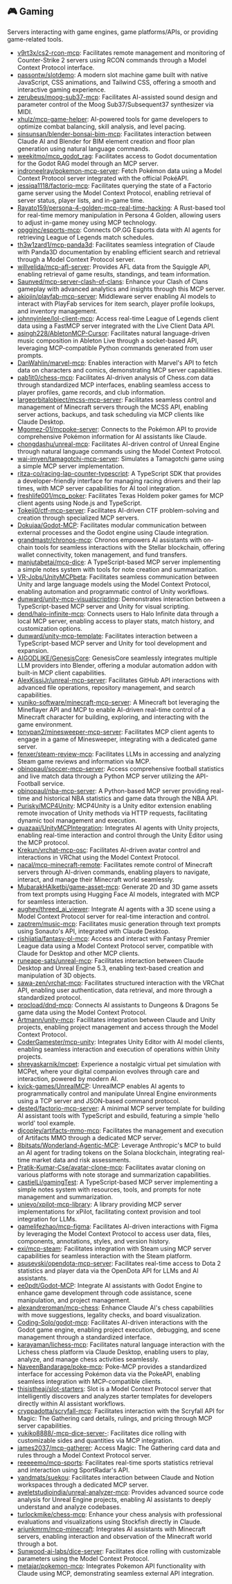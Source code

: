 ## 🎮 Gaming

Servers interacting with game engines, game platforms/APIs, or providing game-related tools.

- [v9rt3x/cs2-rcon-mcp](https://github.com/v9rt3x/cs2-rcon-mcp): Facilitates remote management and monitoring of Counter-Strike 2 servers using RCON commands through a Model Context Protocol interface.
- [passontw/slotdemo](https://github.com/passontw/slotdemo): A modern slot machine game built with native JavaScript, CSS animations, and Tailwind CSS, offering a smooth and interactive gaming experience.
- [zerubeus/moog-sub37-mcp](https://github.com/zerubeus/moog-sub37-mcp): Facilitates AI-assisted sound design and parameter control of the Moog Sub37/Subsequent37 synthesizer via MIDI.
- [xhulz/mcp-game-helper](https://github.com/xhulz/mcp-game-helper): AI-powered tools for game developers to optimize combat balancing, skill analysis, and level pacing.
- [sinsunsan/blender-bonsai-bim-mcp](https://github.com/sinsunsan/blender-bonsai-bim-mcp): Facilitates interaction between Claude AI and Blender for BIM element creation and floor plan generation using natural language commands.
- [weekitmo/mcp_godot_rag](https://github.com/weekitmo/mcp_godot_rag): Facilitates access to Godot documentation for the Godot RAG model through an MCP server.
- [indroneelray/pokemon-mcp-server](https://github.com/indroneelray/pokemon-mcp-server): Fetch Pokémon data using a Model Context Protocol server integrated with the official PokéAPI.
- [jessiqa1118/factorio-mcp](https://github.com/jessiqa1118/factorio-mcp): Facilitates querying the state of a Factorio game server using the Model Context Protocol, enabling retrieval of server status, player lists, and in-game time.
- [Rayato159/persona-4-golden-mcp-real-time-hacking](https://github.com/Rayato159/persona-4-golden-mcp-real-time-hacking): A Rust-based tool for real-time memory manipulation in Persona 4 Golden, allowing users to adjust in-game money using MCP technology.
- [opgginc/esports-mcp](https://github.com/opgginc/esports-mcp): Connects OP.GG Esports data with AI agents for retrieving League of Legends match schedules.
- [th3w1zard1/mcp-panda3d](https://github.com/th3w1zard1/mcp-panda3d): Facilitates seamless integration of Claude with Panda3D documentation by enabling efficient search and retrieval through a Model Context Protocol server.
- [willvelida/mcp-afl-server](https://github.com/willvelida/mcp-afl-server): Provides AFL data from the Squiggle API, enabling retrieval of game results, standings, and team information.
- [Saunved/mcp-server-clash-of-clans](https://github.com/Saunved/mcp-server-clash-of-clans): Enhance your Clash of Clans gameplay with advanced analytics and insights through this MCP server.
- [akiojin/playfab-mcp-server](https://github.com/akiojin/playfab-mcp-server): Middleware server enabling AI models to interact with PlayFab services for item search, player profile lookups, and inventory management.
- [johnnyinlee/lol-client-mcp](https://github.com/johnnyinlee/lol-client-mcp): Access real-time League of Legends client data using a FastMCP server integrated with the Live Client Data API.
- [asingh228/AbletonMCP-Cursor](https://github.com/asingh228/AbletonMCP-Cursor): Facilitates natural language-driven music composition in Ableton Live through a socket-based API, leveraging MCP-compatible Python commands generated from user prompts.
- [DanWahlin/marvel-mcp](https://github.com/DanWahlin/marvel-mcp): Enables interaction with Marvel's API to fetch data on characters and comics, demonstrating MCP server capabilities.
- [pab1it0/chess-mcp](https://github.com/pab1it0/chess-mcp): Facilitates AI-driven analysis of Chess.com data through standardized MCP interfaces, enabling seamless access to player profiles, game records, and club information.
- [largeorbitalobject/mcss-mcp-server](https://github.com/largeorbitalobject/mcss-mcp-server): Facilitates seamless control and management of Minecraft servers through the MCSS API, enabling server actions, backups, and task scheduling via MCP clients like Claude Desktop.
- [Mgomez-01/mcpoke-server](https://github.com/Mgomez-01/mcpoke-server): Connects to the Pokémon API to provide comprehensive Pokémon information for AI assistants like Claude.
- [chongdashu/unreal-mcp](https://github.com/chongdashu/unreal-mcp): Facilitates AI-driven control of Unreal Engine through natural language commands using the Model Context Protocol.
- [wai-imyen/tamagotchi-mcp-server](https://github.com/wai-imyen/tamagotchi-mcp-server): Simulates a Tamagotchi game using a simple MCP server implementation.
- [ritza-co/racing-lap-counter-typescript](https://github.com/ritza-co/racing-lap-counter-typescript): A TypeScript SDK that provides a developer-friendly interface for managing racing drivers and their lap times, with MCP server capabilities for AI tool integration.
- [freshlife001/mcp_poker](https://github.com/freshlife001/mcp_poker): Facilitates Texas Holdem poker games for MCP client agents using Node.js and TypeScript.
- [Tokeii0/ctf-mcp-server](https://github.com/Tokeii0/ctf-mcp-server): Facilitates AI-driven CTF problem-solving and creation through specialized MCP servers.
- [Dokujaa/Godot-MCP](https://github.com/Dokujaa/Godot-MCP): Facilitates modular communication between external processes and the Godot engine using Claude integration.
- [grandmastr/chronos-mcp](https://github.com/grandmastr/chronos-mcp): Chronos empowers AI assistants with on-chain tools for seamless interactions with the Stellar blockchain, offering wallet connectivity, token management, and fund transfers.
- [manjutabetai/mcp-dice](https://github.com/manjutabetai/mcp-dice): A TypeScript-based MCP server implementing a simple notes system with tools for note creation and summarization.
- [VR-Jobs/UnityMCPbeta](https://github.com/VR-Jobs/UnityMCPbeta): Facilitates seamless communication between Unity and large language models using the Model Context Protocol, enabling automation and programmatic control of Unity workflows.
- [dunward/unity-mcp-visualscripting](https://github.com/dunward/unity-mcp-visualscripting): Demonstrates interaction between a TypeScript-based MCP server and Unity for visual scripting.
- [dend/halo-infinite-mcp](https://github.com/dend/halo-infinite-mcp): Connects users to Halo Infinite data through a local MCP server, enabling access to player stats, match history, and customization options.
- [dunward/unity-mcp-template](https://github.com/dunward/unity-mcp-template): Facilitates interaction between a TypeScript-based MCP server and Unity for tool development and expansion.
- [AIGODLIKE/GenesisCore](https://github.com/AIGODLIKE/GenesisCore): GenesisCore seamlessly integrates multiple LLM providers into Blender, offering a modular automation addon with built-in MCP client capabilities.
- [AlexKissiJr/unreal-mcp-server](https://github.com/AlexKissiJr/unreal-mcp-server): Facilitates GitHub API interactions with advanced file operations, repository management, and search capabilities.
- [yuniko-software/minecraft-mcp-server](https://github.com/yuniko-software/minecraft-mcp-server): A Minecraft bot leveraging the Mineflayer API and MCP to enable AI-driven real-time control of a Minecraft character for building, exploring, and interacting with the game environment.
- [tonypan2/minesweeper-mcp-server](https://github.com/tonypan2/minesweeper-mcp-server): Facilitates MCP client agents to engage in a game of Minesweeper, integrating with a dedicated game server.
- [fenxer/steam-review-mcp](https://github.com/fenxer/steam-review-mcp): Facilitates LLMs in accessing and analyzing Steam game reviews and information via MCP.
- [obinopaul/soccer-mcp-server](https://github.com/obinopaul/soccer-mcp-server): Access comprehensive football statistics and live match data through a Python MCP server utilizing the API-Football service.
- [obinopaul/nba-mcp-server](https://github.com/obinopaul/nba-mcp-server): A Python-based MCP server providing real-time and historical NBA statistics and game data through the NBA API.
- [Purisky/MCP4Unity](https://github.com/Purisky/MCP4Unity): MCP4Unity is a Unity editor extension enabling remote invocation of Unity methods via HTTP requests, facilitating dynamic tool management and execution.
- [quazaai/UnityMCPIntegration](https://github.com/quazaai/UnityMCPIntegration): Integrates AI agents with Unity projects, enabling real-time interaction and control through the Unity Editor using the MCP protocol.
- [Krekun/vrchat-mcp-osc](https://github.com/Krekun/vrchat-mcp-osc): Facilitates AI-driven avatar control and interactions in VRChat using the Model Context Protocol.
- [nacal/mcp-minecraft-remote](https://github.com/nacal/mcp-minecraft-remote): Facilitates remote control of Minecraft servers through AI-driven commands, enabling players to navigate, interact, and manage their Minecraft world seamlessly.
- [MubarakHAlketbi/game-asset-mcp](https://github.com/MubarakHAlketbi/game-asset-mcp): Generate 2D and 3D game assets from text prompts using Hugging Face AI models, integrated with MCP for seamless interaction.
- [aughey/threed_ai_viewer](https://github.com/aughey/threed_ai_viewer): Integrate AI agents with a 3D scene using a Model Context Protocol server for real-time interaction and control.
- [zaptrem/music-mcp](https://github.com/zaptrem/music-mcp): Facilitates music generation through text prompts using Sonauto's API, integrated with Claude Desktop.
- [rishijatia/fantasy-pl-mcp](https://github.com/rishijatia/fantasy-pl-mcp): Access and interact with Fantasy Premier League data using a Model Context Protocol server, compatible with Claude for Desktop and other MCP clients.
- [runeape-sats/unreal-mcp](https://github.com/runeape-sats/unreal-mcp): Facilitates interaction between Claude Desktop and Unreal Engine 5.3, enabling text-based creation and manipulation of 3D objects.
- [sawa-zen/vrchat-mcp](https://github.com/sawa-zen/vrchat-mcp): Facilitates structured interaction with the VRChat API, enabling user authentication, data retrieval, and more through a standardized protocol.
- [procload/dnd-mcp](https://github.com/procload/dnd-mcp): Connects AI assistants to Dungeons & Dragons 5e game data using the Model Context Protocol.
- [Artmann/unity-mcp](https://github.com/Artmann/unity-mcp): Facilitates integration between Claude and Unity projects, enabling project management and access through the Model Context Protocol.
- [CoderGamester/mcp-unity](https://github.com/CoderGamester/mcp-unity): Integrates Unity Editor with AI model clients, enabling seamless interaction and execution of operations within Unity projects.
- [shreyaskarnik/mcpet](https://github.com/shreyaskarnik/mcpet): Experience a nostalgic virtual pet simulation with MCPet, where your digital companion evolves through care and interaction, powered by modern AI.
- [kvick-games/UnrealMCP](https://github.com/kvick-games/UnrealMCP): UnrealMCP enables AI agents to programmatically control and manipulate Unreal Engine environments using a TCP server and JSON-based command protocol.
- [dested/factorio-mcp-server](https://github.com/dested/factorio-mcp-server): A minimal MCP server template for building AI assistant tools with TypeScript and esbuild, featuring a simple 'hello world' tool example.
- [djcopley/artifacts-mmo-mcp](https://github.com/djcopley/artifacts-mmo-mcp): Facilitates the management and execution of Artifacts MMO through a dedicated MCP server.
- [8bitsats/Wonderland-Agentic-MCP](https://github.com/8bitsats/Wonderland-Agentic-MCP): Leverage Anthropic's MCP to build an AI agent for trading tokens on the Solana blockchain, integrating real-time market data and risk assessments.
- [Pratik-Kumar-Cse/avatar-clone-mcp](https://github.com/Pratik-Kumar-Cse/avatar-clone-mcp): Facilitates avatar cloning on various platforms with note storage and summarization capabilities.
- [castielLi/gamingTest](https://github.com/castielLi/gamingTest): A TypeScript-based MCP server implementing a simple notes system with resources, tools, and prompts for note management and summarization.
- [unievo/xpilot-mcp-library](https://github.com/unievo/xpilot-mcp-library): A library providing MCP server implementations for xPilot, facilitating context provision and tool integration for LLMs.
- [gamelifezhao/mcp-figma](https://github.com/gamelifezhao/mcp-figma): Facilitates AI-driven interactions with Figma by leveraging the Model Context Protocol to access user data, files, components, annotations, styles, and version history.
- [exi/mcp-steam](https://github.com/exi/mcp-steam): Facilitates integration with Steam using MCP server capabilities for seamless interaction with the Steam platform.
- [asusevski/opendota-mcp-server](https://github.com/asusevski/opendota-mcp-server): Facilitates real-time access to Dota 2 statistics and player data via the OpenDota API for LLMs and AI assistants.
- [ee0pdt/Godot-MCP](https://github.com/ee0pdt/Godot-MCP): Integrate AI assistants with Godot Engine to enhance game development through code assistance, scene manipulation, and project management.
- [alexandreroman/mcp-chess](https://github.com/alexandreroman/mcp-chess): Enhance Claude AI's chess capabilities with move suggestions, legality checks, and board visualization.
- [Coding-Solo/godot-mcp](https://github.com/Coding-Solo/godot-mcp): Facilitates AI-driven interactions with the Godot game engine, enabling project execution, debugging, and scene management through a standardized interface.
- [karayaman/lichess-mcp](https://github.com/karayaman/lichess-mcp): Facilitates natural language interaction with the Lichess chess platform via Claude Desktop, enabling users to play, analyze, and manage chess activities seamlessly.
- [NaveenBandarage/poke-mcp](https://github.com/NaveenBandarage/poke-mcp): Poke-MCP provides a standardized interface for accessing Pokémon data via the PokeAPI, enabling seamless integration with MCP-compatible clients.
- [thisistheaj/slot-starters](https://github.com/thisistheaj/slot-starters): Slot is a Model Context Protocol server that intelligently discovers and analyzes starter templates for developers directly within AI assistant workflows.
- [cryppadotta/scryfall-mcp](https://github.com/cryppadotta/scryfall-mcp): Facilitates interaction with the Scryfall API for Magic: The Gathering card details, rulings, and pricing through MCP server capabilities.
- [yukiko8888/-mcp-dice-server-](https://github.com/yukiko8888/-mcp-dice-server-): Facilitates dice rolling with customizable sides and quantities via MCP integration.
- [james2037/mcp-gatherer](https://github.com/james2037/mcp-gatherer): Access Magic: The Gathering card data and rules through a Model Context Protocol server.
- [reeeeemo/mcp-sports](https://github.com/reeeeemo/mcp-sports): Facilitates real-time sports statistics retrieval and interaction using SportRadar's API.
- [yandmats/suekou](https://github.com/yandmats/suekou): Facilitates interaction between Claude and Notion workspaces through a dedicated MCP server.
- [ayeletstudioindia/unreal-analyzer-mcp](https://github.com/ayeletstudioindia/unreal-analyzer-mcp): Provides advanced source code analysis for Unreal Engine projects, enabling AI assistants to deeply understand and analyze codebases.
- [turlockmike/chess-mcp](https://github.com/turlockmike/chess-mcp): Enhance your chess analysis with professional evaluations and visualizations using Stockfish directly in Claude.
- [arjunkmrm/mcp-minecraft](https://github.com/arjunkmrm/mcp-minecraft): Integrates AI assistants with Minecraft servers, enabling interaction and observation of the Minecraft world through a bot.
- [Sunwood-ai-labs/dice-server](https://github.com/Sunwood-ai-labs/dice-server): Facilitates dice rolling with customizable parameters using the Model Context Protocol.
- [metajar/pokemon-mcp](https://github.com/metajar/pokemon-mcp): Integrates Pokemon API functionality with Claude using MCP, demonstrating seamless external API integration.

